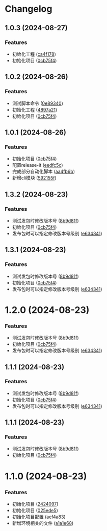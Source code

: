 # Changelog

## 1.0.3 (2024-08-27)


### Features

* 初始化工程 ([ca4f178](https://gitee.com/lizhijie429/template-ui/commits/ca4f178a80ce42eb95cd5ea88857cfde84e9d2b7))
* 初始化项目 ([0cb75f4](https://gitee.com/lizhijie429/template-ui/commits/0cb75f43130f20fad808576d428b4e6acfe3dbe5))

## 1.0.2 (2024-08-26)


### Features

* 测试脚本命令 ([0e89340](https://gitee.com/lizhijie429/template-ui/commits/0e893400adecb6f2ef4b78ed06934246a3c2daaa))
* 初始化工程 ([4897a21](https://gitee.com/lizhijie429/template-ui/commits/4897a21876dae2ae1f7016659fb171dd7c591227))
* 初始化项目 ([0cb75f4](https://gitee.com/lizhijie429/template-ui/commits/0cb75f43130f20fad808576d428b4e6acfe3dbe5))

## 1.0.1 (2024-08-26)


### Features

* 初始化项目 ([0cb75f4](https://gitee.com/lizhijie429/template-ui/commits/0cb75f43130f20fad808576d428b4e6acfe3dbe5))
* 配置release-it ([eedfc5c](https://gitee.com/lizhijie429/template-ui/commits/eedfc5ccee5242041710dae7833b801a2cc1fc83))
* 完成部分自动化脚本 ([aa4fb6b](https://gitee.com/lizhijie429/template-ui/commits/aa4fb6beae7d41cede08e1f8dfdd828f1f9adf6f))
* 新增cli模块 ([592155f](https://gitee.com/lizhijie429/template-ui/commits/592155fdac36caab54901926253a113f10cb3429))

## 1.3.2 (2024-08-23)


### Features

* 测试发包时修改版本号 ([8b9d81f](https://github.com/lizhijie429/template-ui/commit/8b9d81fa24a41f347dfbf6f9db668e5714864215))
* 初始化项目 ([0cb75f4](https://github.com/lizhijie429/template-ui/commit/0cb75f43130f20fad808576d428b4e6acfe3dbe5))
* 发布包时可以指定修改版本号级别 ([e634341](https://github.com/lizhijie429/template-ui/commit/e6343410eb1a3b2901cbecab97489f3683d3e13c))

## 1.3.1 (2024-08-23)


### Features

* 测试发包时修改版本号 ([8b9d81f](https://github.com/lizhijie429/template-ui/commit/8b9d81fa24a41f347dfbf6f9db668e5714864215))
* 初始化项目 ([0cb75f4](https://github.com/lizhijie429/template-ui/commit/0cb75f43130f20fad808576d428b4e6acfe3dbe5))
* 发布包时可以指定修改版本号级别 ([e634341](https://github.com/lizhijie429/template-ui/commit/e6343410eb1a3b2901cbecab97489f3683d3e13c))

# 1.2.0 (2024-08-23)


### Features

* 测试发包时修改版本号 ([8b9d81f](https://github.com/lizhijie429/template-ui/commit/8b9d81fa24a41f347dfbf6f9db668e5714864215))
* 初始化项目 ([0cb75f4](https://github.com/lizhijie429/template-ui/commit/0cb75f43130f20fad808576d428b4e6acfe3dbe5))
* 发布包时可以指定修改版本号级别 ([e634341](https://github.com/lizhijie429/template-ui/commit/e6343410eb1a3b2901cbecab97489f3683d3e13c))

## 1.1.1 (2024-08-23)


### Features

* 测试发包时修改版本号 ([8b9d81f](https://github.com/lizhijie429/template-ui/commit/8b9d81fa24a41f347dfbf6f9db668e5714864215))
* 初始化项目 ([0cb75f4](https://github.com/lizhijie429/template-ui/commit/0cb75f43130f20fad808576d428b4e6acfe3dbe5))
* 发布包时可以指定修改版本号级别 ([e634341](https://github.com/lizhijie429/template-ui/commit/e6343410eb1a3b2901cbecab97489f3683d3e13c))

## 1.1.1 (2024-08-23)


### Features

* 测试发包时修改版本号 ([8b9d81f](https://github.com/lizhijie429/template-ui/commit/8b9d81fa24a41f347dfbf6f9db668e5714864215))
* 初始化项目 ([0cb75f4](https://github.com/lizhijie429/template-ui/commit/0cb75f43130f20fad808576d428b4e6acfe3dbe5))

# 1.1.0 (2024-08-23)


### Features

* 初始化项目 ([2424097](http://10.188.186.140/d2admin/template-ui/commits/2424097e71218f907b0b0dc8e0680250ac0785cd))
* 初始化项目 ([025ede5](http://10.188.186.140/d2admin/template-ui/commits/025ede52e5d3abcdf6158aabc304c5a823a1b0df))
* 初始化项目配置 ([aef4a83](http://10.188.186.140/d2admin/template-ui/commits/aef4a83e95fabbfed497518263e7e8f03d7afa01))
* 新增环境相关的文件 ([a1a1e68](http://10.188.186.140/d2admin/template-ui/commits/a1a1e6889447eeb0b33c6403ba17da8742f22b2a))
